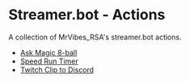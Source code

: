 # Streamer.bot - Actions
 A collection of MrVibes_RSA's streamer.bot actions.
 
+ [Ask Magic 8-ball](Magic-8-ball/README.md)
+ [Speed Run Timer](Speed-Run-Timer/README.md)
+ [Twitch Clip to Discord](Clip-To-Discord/README.md)